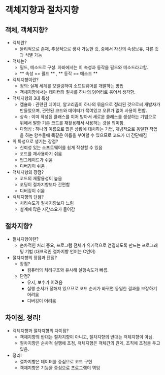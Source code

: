 # 객체지향과 절차지향

## 객체, 객체지향?

- 객체란?
    - 물리적으로 존재, 추상적으로 생각 가능한 것, 중에서 자신의 속성보유, 다른 것과 식별 가능
- 객체는?
    - 필드, 메소드로 구성. 자바에서는 이 속성과 동작을 필드와 메소드라고함.
    - ** 속성 == 필드 ** , ** 동작 == 메소드 **
- 객체지향이란?
    - 정의: 실제 세계를 모델링하여 소프트웨어를 개발하는 방법
    - 객체지향에서는 데이터와 절차를 하나의 덩어리로 묶어서 생각함.
- 객체지향의 3대 특성
    - 캡슐화 : 관련된 데이터, 알고리즘이 하나의 묶음으로 정리된 것으로써 개발자가 만들었으며, 관련된 코드와 데이터가 묶여있고 오류가 없어 사용이 편함.
    - 상속 : 이미 작성된 클래스를 이어 받아서 새로운 클래스를 생성하는 기법으로 위에서 말한 기존 코드를 재활용해서 사용하는 것을 의미함.
    - 다형성 : 하나의 이름으로 많은 상황에 대처하는 기법, 개념적으로 동일한 작업을 하는 함수들에 똑같은 이름을 부여할 수 있으므로 코드가 더 간단해짐
- 위 특성으로 생기는 장점?
    - 신뢰성 있는 소프트웨어를 쉽게 작성할 수 있음
    - 코드를 재사용하기 쉬움
    - 업그레이드가 쉬움
    - 디버깅이 쉬움
- 객체지향의 장점?
    - 코드의 재활용성이 높음
    - 코딩이 절차지향보다 간편함
    - 디버깅이 쉬움
- 객체지향의 단점?
    - 처리속도가 절차지향보다 느림
    - 설계에 많은 시간소요가 들어감

## 절차지향?

- 절차지향이란?
    - 순차적인 처리 중요, 프로그램 전체가 유기적으로 연결되도록 만드는 프로그래밍 기법                    (대표적인 절차지향 언어는 C언어)
- 절차지향의 장점과 단점?
    - 장점?
        - 컴퓨터의 처리구조와 유사해 실행속도가 빠름.
    - 단점?
        - 유지, 보수가 어려움
        - 실행 순서가 정해져 있으므로 코드 순서가 바뀌면 동일한 결과를 보장하기 어려움
        - 디버깅이 어려움

## 차이점, 정리!

- 객체지향과 절차지향의 차이점?
    - 객체지향의 반대는 절차지향이 아니고, 절차지향의 반대는 객체지향이 아님.
    - 절차지향은 순차적 실행에 초점, 객체지향은 객체간의 관계, 조직에 초점을 두고 있음.
- 정리!
    - 절차지향은 데이터를 중심으로 코드 구현
    - 객체지향은 기능을 중심으로 프로그램이 엮임